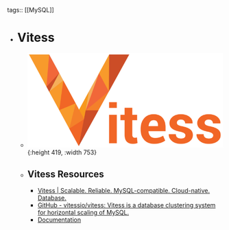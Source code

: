 tags:: [[MySQL]]

- # Vitess
	- ![vitess.png](../assets/vitess_1703865270532_0.png){:height 419, :width 753}
	- ## Vitess Resources
		- [Vitess | Scalable. Reliable. MySQL-compatible. Cloud-native. Database.](https://vitess.io/)
		- [GitHub - vitessio/vitess: Vitess is a database clustering system for horizontal scaling of MySQL.](https://github.com/vitessio/vitess)
		- [Documentation](https://vitess.io/docs/)